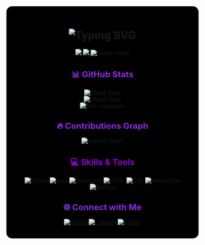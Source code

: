 <!-- 🎌 NARUTO UCHIHA-THEMED GITHUB README 🎌 -->

<div align="center" style="background-color: black; padding: 20px; border-radius: 15px;">

  <!-- Typing Animation -->
  <h1>
    <img src="https://readme-typing-svg.herokuapp.com?font=Fira+Code&size=28&duration=2000&pause=500&color=8A2BE2&center=true&width=1000&lines=🌑+Welcome+to+the+Uchiha+Realm!;🚀+19+y/o+Developer+%7C+Anime+Lover;💡+Coding+and+AI+Ninja;🔥+Building+Interactive+Web+Apps!;🌟+Follow+for+Tech+%26+Anime+Goodness!" alt="Typing SVG" />
  </h1>

  <!-- Icon Badges -->
  <p>
    <img src="https://img.shields.io/github/followers/aryamehta0302?color=9400D3&logo=github&style=for-the-badge" />
    <img src="https://img.shields.io/github/stars/aryamehta0302?color=8A2BE2&logo=github&style=for-the-badge" />
    <img src="https://komarev.com/ghpvc/?username=aryamehta0302&color=9400D3&style=for-the-badge" alt="Profile Views" />
  </p>

  <!-- Dynamic Stats -->
  <h2 style="color: #8A2BE2; font-size: 22px;">📊 GitHub Stats</h2>
  <p align="center">
    <img src="https://github-readme-streak-stats.herokuapp.com?user=aryamehta0302&theme=tokyonight&hide_border=true&ring=8A2BE2&fire=9400D3" alt="Streak Stats">
    <br>
    <img src="https://github-readme-stats.vercel.app/api?username=aryamehta0302&show_icons=true&theme=tokyonight&hide_border=true&icon_color=8A2BE2" alt="GitHub Stats">
    <br>
    <img src="https://github-readme-stats.vercel.app/api/top-langs/?username=aryamehta0302&layout=compact&theme=tokyonight&hide_border=true&title_color=8A2BE2" alt="Top Languages">
  </p>

  <!-- Dynamic Graph -->
  <h2 style="color: #8A2BE2; font-size: 22px;">🔥 Contributions Graph</h2>
  <p align="center">
    <img src="https://github-readme-activity-graph.vercel.app/graph?username=aryamehta0302&bg_color=000000&color=8A2BE2&line=9400D3&point=8A2BE2&hide_border=true" alt="Activity Graph">
  </p>

  <!-- Professional Skills -->
  <h2 style="color: #9400D3; font-size: 22px;">💻 Skills & Tools</h2>
  <p align="center">
    <img src="https://img.icons8.com/color/48/python.png" alt="Python" />
    <img src="https://img.icons8.com/color/48/java-coffee-cup-logo.png" alt="Java" />
    <img src="https://img.icons8.com/color/48/javascript--v1.png" alt="JavaScript" />
    <img src="https://img.icons8.com/color/48/html-5--v1.png" alt="HTML" />
    <img src="https://img.icons8.com/color/48/css3.png" alt="CSS" />
    <img src="https://img.icons8.com/color/48/tensorflow.png" alt="TensorFlow" />
    <img src="https://img.icons8.com/color/48/nodejs.png" alt="Node.js" />
  </p>

  <!-- Connection Links -->
  <h2 style="color: #8A2BE2; font-size: 22px;">🌐 Connect with Me</h2>
  <p align="center">
    <a href="https://github.com/aryamehta0302">
      <img src="https://img.shields.io/badge/GitHub-8A2BE2?style=for-the-badge&logo=github&logoColor=white" alt="GitHub">
    </a>
    <a href="https://linkedin.com/in/aryamehta0302">
      <img src="https://img.shields.io/badge/LinkedIn-8A2BE2?style=for-the-badge&logo=linkedin&logoColor=white" alt="LinkedIn">
    </a>
    <a href="https://twitter.com/aryamehta0302">
      <img src="https://img.shields.io/badge/Twitter-8A2BE2?style=for-the-badge&logo=twitter&logoColor=white" alt="Twitter">
    </a>
  </p>
</div>
